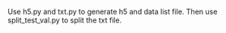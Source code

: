 Use h5.py and txt.py to generate h5 and data list file. Then use split_test_val.py to split the txt file.
